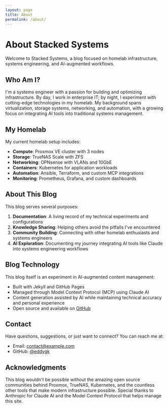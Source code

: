 ```yaml
---
layout: page
title: About
permalink: /about/
---
```


# About Stacked Systems

Welcome to Stacked Systems, a blog focused on homelab infrastructure, systems engineering, and AI-augmented workflows. 

## Who Am I?

I'm a systems engineer with a passion for building and optimizing infrastructure. By day, I work in enterprise IT; by night, I experiment with cutting-edge technologies in my homelab. My background spans virtualization, storage systems, networking, and automation, with a growing focus on integrating AI tools into traditional systems management.

## My Homelab

My current homelab setup includes:

- **Compute**: Proxmox VE cluster with 3 nodes
- **Storage**: TrueNAS Scale with ZFS
- **Networking**: OPNsense with VLANs and 10GbE
- **Containers**: Kubernetes for application workloads
- **Automation**: Ansible, Terraform, and custom MCP integrations
- **Monitoring**: Prometheus, Grafana, and custom dashboards

## About This Blog

This blog serves several purposes:

1. **Documentation**: A living record of my technical experiments and configurations
2. **Knowledge Sharing**: Helping others avoid the pitfalls I've encountered
3. **Community Building**: Connecting with other homelab enthusiasts and systems engineers
4. **AI Exploration**: Documenting my journey integrating AI tools like Claude into systems engineering workflows

## Blog Technology

This blog itself is an experiment in AI-augmented content management:

- Built with Jekyll and GitHub Pages
- Managed through Model Context Protocol (MCP) using Claude AI
- Content generation assisted by AI while maintaining technical accuracy and personal experience
- Open source and available on [GitHub](https://github.com/eddygk/stacked-systems)

## Contact

Have questions, suggestions, or just want to connect? You can reach me at:

- Email: [contact@example.com](mailto:contact@example.com)
- GitHub: [@eddygk](https://github.com/eddygk)

## Acknowledgments

This blog wouldn't be possible without the amazing open source communities behind Proxmox, TrueNAS, Kubernetes, and the countless other tools that make modern infrastructure possible. Special thanks to Anthropic for Claude AI and the Model Context Protocol that helps manage this site.
